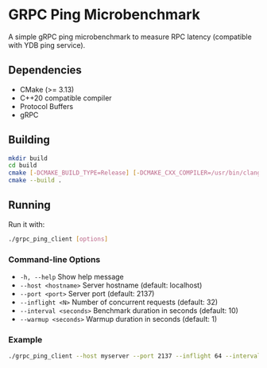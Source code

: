 # GRPC Ping Microbenchmark

A simple gRPC ping microbenchmark to measure RPC latency (compatible with YDB ping service).

## Dependencies

- CMake (>= 3.13)
- C++20 compatible compiler
- Protocol Buffers
- gRPC

## Building

```bash
mkdir build
cd build
cmake [-DCMAKE_BUILD_TYPE=Release] [-DCMAKE_CXX_COMPILER=/usr/bin/clang++-18] ..
cmake --build .
```

## Running

Run it with:

```bash
./grpc_ping_client [options]
```

### Command-line Options

- `-h, --help`           Show help message
- `--host <hostname>`    Server hostname (default: localhost)
- `--port <port>`        Server port (default: 2137)
- `--inflight <N>`       Number of concurrent requests (default: 32)
- `--interval <seconds>` Benchmark duration in seconds (default: 10)
- `--warmup <seconds>`   Warmup duration in seconds (default: 1)

### Example

```bash
./grpc_ping_client --host myserver --port 2137 --inflight 64 --interval 30 --warmup 5
```
